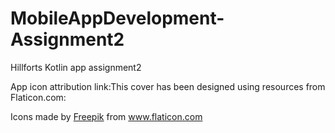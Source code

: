# MobileAppDevelopment-Assignment2
Hillforts Kotlin app assignment2

App icon attribution link:This cover has been designed using resources from Flaticon.com:
<div>Icons made by <a href="https://www.flaticon.com/authors/freepik" title="Freepik">Freepik</a> from <a href="https://www.flaticon.com/" title="Flaticon">www.flaticon.com</a></div>

